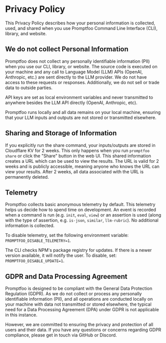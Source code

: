 # Privacy Policy

This Privacy Policy describes how your personal information is collected, used, and shared when you use Promptfoo Command Line Interface (CLI), library, and website.

## We do not collect Personal Information

Promptfoo does not collect any personally identifiable information (PII) when you use our CLI, library, or website. The source code is executed on your machine and any call to Language Model (LLM) APIs (OpenAI, Anthropic, etc.) are sent directly to the LLM provider. We do not have access to these requests or responses. Additionally, we do not sell or trade data to outside parties.

API keys are set as local environment variables and never transmitted to anywhere besides the LLM API directly (OpenAI, Anthropic, etc).

Promptfoo runs locally and all data remains on your local machine, ensuring that your LLM inputs and outputs are not stored or transmitted elsewhere.

## Sharing and Storage of Information

If you explicitly run the share command, your inputs/outputs are stored in Cloudflare KV for 2 weeks. This only happens when you run `promptfoo share` or click the "Share" button in the web UI. This shared information creates a URL which can be used to view the results. The URL is valid for 2 weeks and is publicly accessible, meaning anyone who knows the URL can view your results. After 2 weeks, all data associated with the URL is permanently deleted.

## Telemetry

Promptfoo collects basic anonymous telemetry by default. This telemetry helps us decide how to spend time on development. An event is recorded when a command is run (e.g. `init`, `eval`, `view`) or an assertion is used (along with the type of assertion, e.g. `is-json`, `similar`, `llm-rubric`). No additional information is collected.

To disable telemetry, set the following environment variable: `PROMPTFOO_DISABLE_TELEMETRY=1`.

The CLI checks NPM's package registry for updates. If there is a newer version available, it will notify the user. To disable, set: `PROMPTFOO_DISABLE_UPDATE=1`.

## GDPR and Data Processing Agreement

Promptfoo is designed to be compliant with the General Data Protection Regulation (GDPR). As we do not collect or process any personally identifiable information (PII), and all operations are conducted locally on your machine with data not transmitted or stored elsewhere, the typical need for a Data Processing Agreement (DPA) under GDPR is not applicable in this instance.

However, we are committed to ensuring the privacy and protection of all users and their data. If you have any questions or concerns regarding GDPR compliance, please get in touch via GitHub or Discord.
